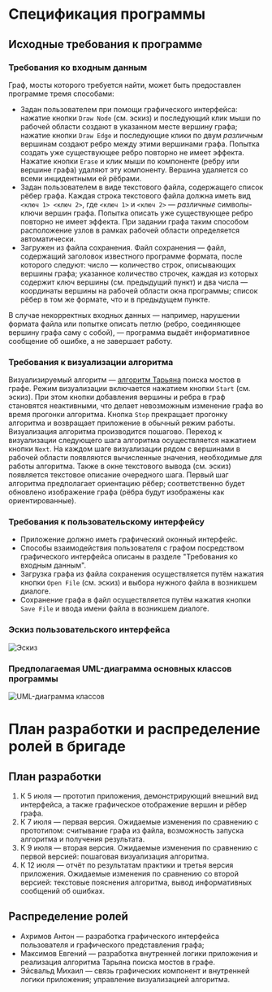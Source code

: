 # Спецификация программы

## Исходные требования к программе

### Требования ко входным данным
Граф, мосты которого требуется найти, может быть предоставлен программе тремя способами:
* Задан пользователем при помощи графического интерфейса: нажатие кнопки `Draw Node` (см. эскиз) и последующий клик мыши по рабочей области создают в указанном месте вершину графа; нажатие кнопки `Draw Edge` и последующие клики по двум _различным_ вершинам создают ребро между этими вершинами графа. Попытка создать уже существующее ребро повторно не имеет эффекта. Нажатие кнопки `Erase` и клик мыши по компоненте (ребру или вершине графа) удаляют эту компоненту. Вершина удаляется со всеми инцидентными ей рёбрами.
* Задан пользователем в виде текстового файла, содержащего список рёбер графа. Каждая строка текстового файла должна иметь вид `<ключ 1> <ключ 2>`, где `<ключ 1>` и `<ключ 2>` — _различные_ символы-ключи вершин графа. Попытка описать уже существующее ребро повторно не имеет эффекта. При задании графа таким способом расположение узлов в рамках рабочей области определяется автоматически.
* Загружен из файла сохранения. Файл сохранения — файл, содержащий заголовок известного программе формата, после которого следуют: число — количество строк, описывающих вершины графа; указанное количество строчек, каждая из которых содержит ключ вершины (см. предыдущий пункт) и два числа — координаты вершины на рабочей области окна программы; список рёбер в том же формате, что и в предыдущем пункте.

В случае некорректных входных данных — например, нарушении формата файла или попытке описать петлю (ребро, соединяющее вершину графа саму с собой), — программа выдаёт информативное сообщение об ошибке, а не завершает работу.

### Требования к визуализации алгоритма
Визуализируемый алгоритм — [алгоритм Тарьяна](https://e-maxx.ru/algo/bridge_searching) поиска мостов в графе. Режим визуализации включается нажатием кнопки `Start` (см. эскиз). При этом кнопки добавления вершины и ребра в граф становятся неактивными, что делает невозможным изменение графа во время прогонки алгоритма. Кнопка `Stop` прекращает прогонку алгоритма и возвращает приложение в обычный режим работы. Визуализация алгоритма производится пошагово. Переход к визуализации следующего шага алгоритма осуществляется нажатием кнопки `Next`. На каждом шаге визуализации рядом с вершинами в рабочей области появляются вычисленные значения, необходимые для работы алгоритма. Также в окне текстового вывода (см. эскиз) появляется текстовое описание очередного шага. Первый шаг алгоритма предполагает ориентацию рёбер; соответственно будет обновлено изображение графа (рёбра будут изображены как ориентированные).

### Требования к пользовательскому интерфейсу
* Приложение должно иметь графический оконный интерфейс.
* Способы взаимодействия пользователя с графом посредством графического интерфейса описаны в разделе "Требования ко входным данным". 
* Загрузка графа из файла сохранения осуществляется путём нажатия кнопки `Open File` (см. эскиз) и выбора нужного файла в возникшем диалоге.
* Сохранение графа в файл осуществляется путём нажатия кнопки `Save File` и ввода имени файла в возникшем диалоге.

### Эскиз пользовательского интерфейса
![Эскиз](https://i.ibb.co/HGX5MZ2/interface-draft.png "Эскиз пользовательского интерфейса")

### Предполагаемая UML-диаграмма основных классов программы
![UML-диаграмма классов](https://i.ibb.co/6YmNygn/UML-draft.png "UML-диаграмма классов программы")

# План разработки и распределение ролей в бригаде

## План разработки
1. К 5 июля — прототип приложения, демонстрирующий внешний вид интерфейса, а также графическое отображение вершин и рёбер графа.
2. К 7 июля — первая версия. Ожидаемые изменения по сравнению с прототипом: считывание графа из файла, возможность запуска алгоритма и получения результата.
3. К 9 июля — вторая версия. Ожидаемые изменения по сравнению с первой версией: пошаговая визуализация алгоритма.
4. К 12 июля — отчёт по результатам практики и третья версия приложения. Ожидаемые изменения по сравнению со второй версией: текстовые пояснения алгоритма, вывод информативных сообщений об ошибках.

## Распределение ролей
* Ахримов Антон — разработка графического интерфейса пользователя и графического представления графа;
* Максимов Евгений — разработка внутренней логики приложения и реализация алгоритма Тарьяна поиска мостов в графе.
* Эйсвальд Михаил — связь графических компонент и внутренней логики приложения; управление визуализацией алгоритма.

